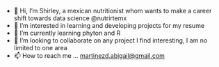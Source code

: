 - 👋 Hi, I’m Shirley, a mexican nutritionist whom wants to make a career shift towards data science @nutrirtemx
- 👀 I’m interested in learning and developing projects for my resume
- 🌱 I’m currently learning phyton and R
- 💞️ I’m looking to collaborate on any project I find interesting, I am no limited to one area 
- 📫 How to reach me ... martinezd.abigail@gmail.com

<!---
nutrirtemx/nutrirtemx is a ✨ special ✨ repository because its `README.md` (this file) appears on your GitHub profile.
You can click the Preview link to take a look at your changes.
--->
